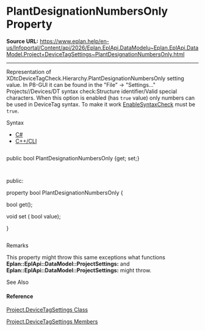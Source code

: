 # PlantDesignationNumbersOnly Property

**Source URL:** https://www.eplan.help/en-us/Infoportal/Content/api/2026/Eplan.EplApi.DataModelu~Eplan.EplApi.DataModel.Project+DeviceTagSettings~PlantDesignationNumbersOnly.html

---

Representation of XDtcDeviceTagCheck.Hierarchy.PlantDesignationNumbersOnly setting value. In P8-GUI it can be found in the "File" -> "Settings..." Projects/<project>/Devices/DT syntax check:Structure identifier/Valid special characters. When this option is enabled (has `true` value) only numbers can be used in DeviceTag syntax. To make it work [EnableSyntaxCheck](Eplan.EplApi.DataModelu~Eplan.EplApi.DataModel.Project+DeviceTagSettings~EnableSyntaxCheck.html) must be `true`.

Syntax

- [C#](#i-syntax-CS)
- [C++/CLI](#i-syntax-CPP2005)

```
```
public bool PlantDesignationNumbersOnly {get; set;}
```
```

```
```
public:
property bool PlantDesignationNumbersOnly {
   bool get();
   void set (    bool value);
}
```
```

Remarks

This property might throw this same exceptions what functions **Eplan::EplApi::DataModel::ProjectSettings:** and **Eplan::EplApi::DataModel::ProjectSettings:** might throw.



See Also

#### Reference

[Project.DeviceTagSettings Class](Eplan.EplApi.DataModelu~Eplan.EplApi.DataModel.Project+DeviceTagSettings.html)
  
[Project.DeviceTagSettings Members](Eplan.EplApi.DataModelu~Eplan.EplApi.DataModel.Project+DeviceTagSettings_members.html)